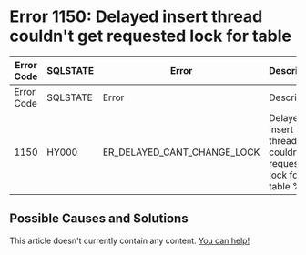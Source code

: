 
# Error 1150: Delayed insert thread couldn't get requested lock for table


| Error Code | SQLSTATE | Error | Description |
| --- | --- | --- | --- |
| Error Code | SQLSTATE | Error | Description |
| 1150 | HY000 | ER_DELAYED_CANT_CHANGE_LOCK | Delayed insert thread couldn't get requested lock for table %s |




## Possible Causes and Solutions


This article doesn't currently contain any content. [You can help!](/en/writing-and-editing-knowledge-base-articles/)

